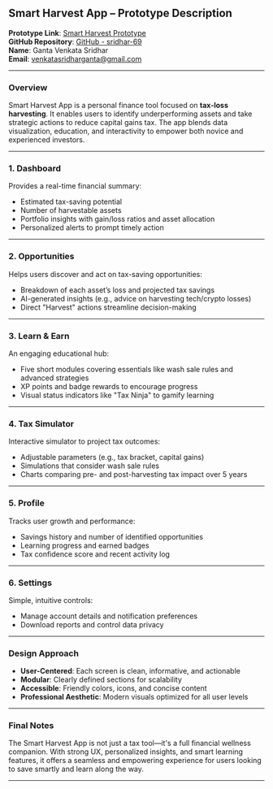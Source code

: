 ## **Smart Harvest App – Prototype Description**

**Prototype Link**: [Smart Harvest Prototype](https://preview--smart-harvest-app-product-design-role-ass-37.lovable.app/)  
**GitHub Repository**: [GitHub - sridhar-69](https://github.com/sridhar-69/smart-harvest-app-product-design-role-ass)  
**Name**: Ganta Venkata Sridhar  
**Email**: venkatasridharganta@gmail.com  

---

### **Overview**
Smart Harvest App is a personal finance tool focused on **tax-loss harvesting**. It enables users to identify underperforming assets and take strategic actions to reduce capital gains tax. The app blends data visualization, education, and interactivity to empower both novice and experienced investors.

---

### **1. Dashboard**
Provides a real-time financial summary:
- Estimated tax-saving potential
- Number of harvestable assets
- Portfolio insights with gain/loss ratios and asset allocation
- Personalized alerts to prompt timely action

---

### **2. Opportunities**
Helps users discover and act on tax-saving opportunities:
- Breakdown of each asset’s loss and projected tax savings
- AI-generated insights (e.g., advice on harvesting tech/crypto losses)
- Direct "Harvest" actions streamline decision-making

---

### **3. Learn & Earn**
An engaging educational hub:
- Five short modules covering essentials like wash sale rules and advanced strategies
- XP points and badge rewards to encourage progress
- Visual status indicators like "Tax Ninja" to gamify learning

---

### **4. Tax Simulator**
Interactive simulator to project tax outcomes:
- Adjustable parameters (e.g., tax bracket, capital gains)
- Simulations that consider wash sale rules
- Charts comparing pre- and post-harvesting tax impact over 5 years

---

### **5. Profile**
Tracks user growth and performance:
- Savings history and number of identified opportunities
- Learning progress and earned badges
- Tax confidence score and recent activity log

---

### **6. Settings**
Simple, intuitive controls:
- Manage account details and notification preferences
- Download reports and control data privacy

---

### **Design Approach**
- **User-Centered**: Each screen is clean, informative, and actionable  
- **Modular**: Clearly defined sections for scalability  
- **Accessible**: Friendly colors, icons, and concise content  
- **Professional Aesthetic**: Modern visuals optimized for all user levels  

---

### **Final Notes**
The Smart Harvest App is not just a tax tool—it's a full financial wellness companion. With strong UX, personalized insights, and smart learning features, it offers a seamless and empowering experience for users looking to save smartly and learn along the way.

---


